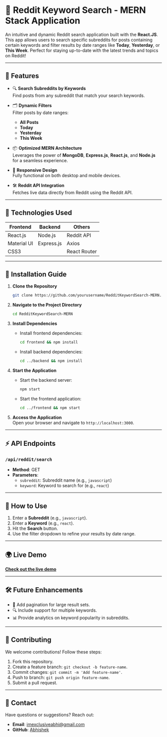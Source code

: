 # 🚀 Reddit Keyword Search - MERN Stack Application

An intuitive and dynamic Reddit search application built with the **React.JS**. This app allows users to search specific subreddits for posts containing certain keywords and filter results by date ranges like **Today**, **Yesterday**, or **This Week**. Perfect for staying up-to-date with the latest trends and topics on Reddit!

---

## 🌟 Features

- 🔍 **Search Subreddits by Keywords**  
  Find posts from any subreddit that match your search keywords.

- 🗂 **Dynamic Filters**  
  Filter posts by date ranges:
  - **All Posts**
  - **Today**
  - **Yesterday**
  - **This Week**

- 📦 **Optimized MERN Architecture**  
  Leverages the power of **MongoDB**, **Express.js**, **React.js**, and **Node.js** for a seamless experience.

- 📱 **Responsive Design**  
  Fully functional on both desktop and mobile devices.

- 🛠 **Reddit API Integration**  
  Fetches live data directly from Reddit using the Reddit API.

---

## 🔧 Technologies Used

| Frontend         | Backend     | Others        |
|------------------|-------------|---------------|
| React.js         | Node.js     | Reddit API    |
| Material UI      | Express.js  | Axios         |
| CSS3             |             | React Router  |

---

## 🚀 Installation Guide

1. **Clone the Repository**
   ```bash
   git clone https://github.com/yourusername/RedditKeywordSearch-MERN.git
   ```

2. **Navigate to the Project Directory**
   ```bash
   cd RedditKeywordSearch-MERN
   ```

3. **Install Dependencies**
   - Install frontend dependencies:
     ```bash
     cd frontend && npm install
     ```
   - Install backend dependencies:
     ```bash
     cd ../backend && npm install
     ```

4. **Start the Application**
   - Start the backend server:
     ```bash
     npm start
     ```
   - Start the frontend application:
     ```bash
     cd ../frontend && npm start
     ```

5. **Access the Application**  
   Open your browser and navigate to `http://localhost:3000`.

---

## ⚡ API Endpoints

### `/api/reddit/search`
- **Method**: GET  
- **Parameters**:
  - `subreddit`: Subreddit name (e.g., `javascript`)
  - `keyword`: Keyword to search for (e.g., `react`)

---

## 📜 How to Use

1. Enter a **Subreddit** (e.g., `javascript`).
2. Enter a **Keyword** (e.g., `react`).
3. Hit the **Search** button.
4. Use the filter dropdown to refine your results by date range.

---

## 🌍 Live Demo

[**Check out the live demo**](https://example.com)

---

## 🛠 Future Enhancements

- 🔧 Add pagination for large result sets.
- 🔍 Include support for multiple keywords.
- 📊 Provide analytics on keyword popularity in subreddits.

---

## 🤝 Contributing

We welcome contributions! Follow these steps:  
1. Fork this repository.  
2. Create a feature branch: `git checkout -b feature-name`.  
3. Commit changes: `git commit -m 'Add feature-name'`.  
4. Push to branch: `git push origin feature-name`.  
5. Submit a pull request.

---

## 📧 Contact

Have questions or suggestions? Reach out:  
- **Email**: imexclusiveabhi@gmail.com  
- **GitHub**: [Abhishek](https://github.com/exclusiveabhi)  